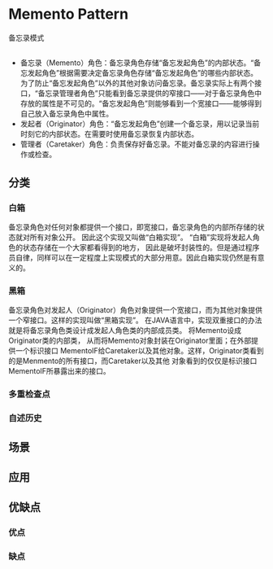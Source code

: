 # Memento Pattern
备忘录模式

## 
* 备忘录（Memento）角色：备忘录角色存储“备忘发起角色”的内部状态。“备忘发起角色”根据需要决定备忘录角色存储“备忘发起角色”的哪些内部状态。为了防止“备忘发起角色”以外的其他对象访问备忘录。备忘录实际上有两个接口，“备忘录管理者角色”只能看到备忘录提供的窄接口——对于备忘录角色中存放的属性是不可见的。“备忘发起角色”则能够看到一个宽接口——能够得到自己放入备忘录角色中属性。
* 发起者（Originator）角色：“备忘发起角色”创建一个备忘录，用以记录当前时刻它的内部状态。在需要时使用备忘录恢复内部状态。
* 管理者（Caretaker）角色：负责保存好备忘录。不能对备忘录的内容进行操作或检查。

## 分类

### 白箱

备忘录角色对任何对象都提供一个接口，即宽接口，备忘录角色的内部所存储的状态就对所有对象公开。
因此这个实现又叫做“白箱实现”。 “白箱”实现将发起人角色的状态存储在一个大家都看得到的地方，
因此是破坏封装性的。但是通过程序员自律，同样可以在一定程度上实现模式的大部分用意。因此白箱实现仍然是有意义的。

### 黑箱

备忘录角色对发起人（Originator）角色对象提供一个宽接口，而为其他对象提供一个窄接口。这样的实现叫做“黑箱实现”。
在JAVA语言中，实现双重接口的办法就是将备忘录角色类设计成发起人角色类的内部成员类。 将Memento设成Originator类的内部类，
从而将Memento对象封装在Originator里面；在外部提供一个标识接口 MementoIF给Caretaker以及其他对象。这样，Originator类看到的是Menmento的所有接口，而Caretaker以及其他 对象看到的仅仅是标识接口MementoIF所暴露出来的接口。

### 多重检查点

### 自述历史

## 场景

## 应用

## 优缺点
### 优点

### 缺点


